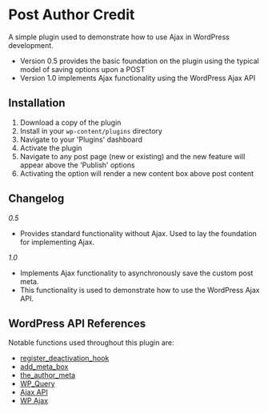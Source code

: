# Post Author Credit

A simple plugin used to demonstrate how to use Ajax in WordPress development.

* Version 0.5 provides the basic foundation on the plugin using the typical model of saving options upon a POST
* Version 1.0 implements Ajax functionality using the WordPress Ajax API

## Installation

1.	Download a copy of the plugin
2. 	Install in your `wp-content/plugins` directory
3.	Navigate to your 'Plugins' dashboard
4.	Activate the plugin
5. 	Navigate to any post page (new or existing) and the new feature will appear above the 'Publish' options
6.	Activating the option will render a new content box above post content

## Changelog

_0.5_

* Provides standard functionality without Ajax. Used to lay the foundation for implementing Ajax.

_1.0_

* Implements Ajax functionality to asynchronously save the custom post meta. 
* This functionality is used to demonstrate how to use the WordPress Ajax API.

## WordPress API References

Notable functions used throughout this plugin are:

* [register_deactivation_hook](http://codex.wordpress.org/Function_Reference/register_deactivation_hook)
* [add_meta_box](http://codex.wordpress.org/Function_Reference/add_meta_box)
* [the_author_meta](http://codex.wordpress.org/Function_Reference/the_author_meta)
* [WP_Query](http://codex.wordpress.org/Class_Reference/WP_Query) 
* [Ajax API](http://codex.wordpress.org/AJAX_in_Plugins)
* [WP Ajax](http://codex.wordpress.org/Plugin_API/Action_Reference/wp_ajax_(action))